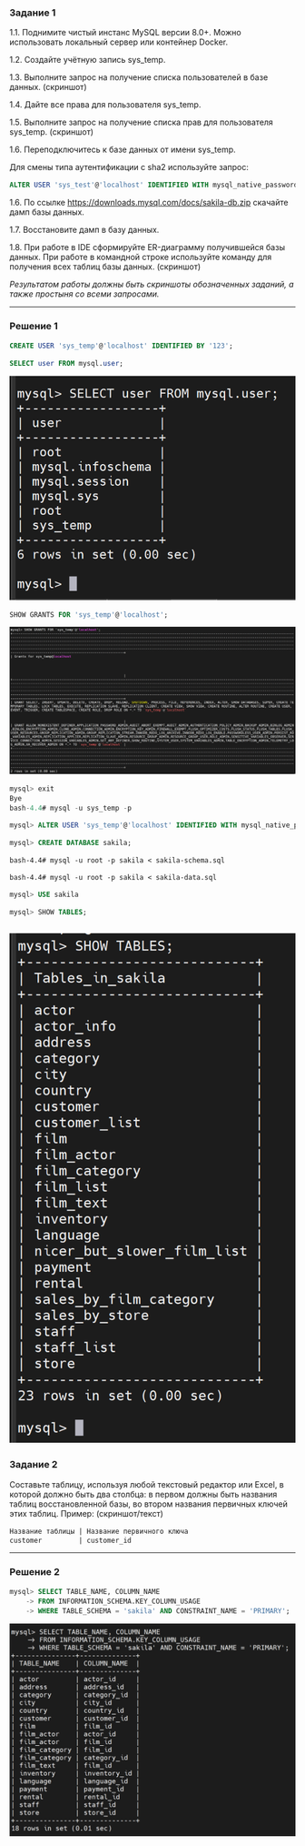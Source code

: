 ### Задание 1
1.1. Поднимите чистый инстанс MySQL версии 8.0+. Можно использовать локальный сервер или контейнер Docker.

1.2. Создайте учётную запись sys_temp. 

1.3. Выполните запрос на получение списка пользователей в базе данных. (скриншот)

1.4. Дайте все права для пользователя sys_temp. 

1.5. Выполните запрос на получение списка прав для пользователя sys_temp. (скриншот)

1.6. Переподключитесь к базе данных от имени sys_temp.

Для смены типа аутентификации с sha2 используйте запрос: 
```sql
ALTER USER 'sys_test'@'localhost' IDENTIFIED WITH mysql_native_password BY 'password';
```
1.6. По ссылке https://downloads.mysql.com/docs/sakila-db.zip скачайте дамп базы данных.

1.7. Восстановите дамп в базу данных.

1.8. При работе в IDE сформируйте ER-диаграмму получившейся базы данных. При работе в командной строке используйте команду для получения всех таблиц базы данных. (скриншот)

*Результатом работы должны быть скриншоты обозначенных заданий, а также простыня со всеми запросами.*

---
### Решение 1

```sql
CREATE USER 'sys_temp'@'localhost' IDENTIFIED BY '123';
```
```sql
SELECT user FROM mysql.user;
```
![Alt text](img/12-02-1-1.png)

```sql
SHOW GRANTS FOR 'sys_temp'@'localhost';
```
![Alt text](img/12-02-1-2.png)

```sql
mysql> exit
Bye
bash-4.4# mysql -u sys_temp -p
```
```sql
mysql> ALTER USER 'sys_temp'@'localhost' IDENTIFIED WITH mysql_native_password BY '123';
```
```sql
mysql> CREATE DATABASE sakila;
```
```
bash-4.4# mysql -u root -p sakila < sakila-schema.sql
```
```
bash-4.4# mysql -u root -p sakila < sakila-data.sql
```
```sql
mysql> USE sakila
```

```sql
mysql> SHOW TABLES;
```

![Alt text](img/12-02-1-3.png)
---
### Задание 2
Составьте таблицу, используя любой текстовый редактор или Excel, в которой должно быть два столбца: в первом должны быть названия таблиц восстановленной базы, во втором названия первичных ключей этих таблиц. Пример: (скриншот/текст)
```
Название таблицы | Название первичного ключа
customer         | customer_id
```
---
### Решение 2

```sql
mysql> SELECT TABLE_NAME, COLUMN_NAME
    -> FROM INFORMATION_SCHEMA.KEY_COLUMN_USAGE
    -> WHERE TABLE_SCHEMA = 'sakila' AND CONSTRAINT_NAME = 'PRIMARY';
```

![Alt text](img/12-02-2-1.png)